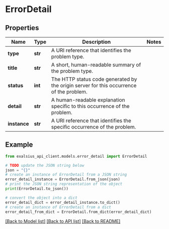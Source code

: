 # ErrorDetail


## Properties

Name | Type | Description | Notes
------------ | ------------- | ------------- | -------------
**type** | **str** | A URI reference that identifies the problem type. | 
**title** | **str** | A short, human-readable summary of the problem type. | 
**status** | **int** | The HTTP status code generated by the origin server for this occurrence of the problem. | 
**detail** | **str** | A human-readable explanation specific to this occurrence of the problem. | 
**instance** | **str** | A URI reference that identifies the specific occurrence of the problem. | 

## Example

```python
from exalsius_api_client.models.error_detail import ErrorDetail

# TODO update the JSON string below
json = "{}"
# create an instance of ErrorDetail from a JSON string
error_detail_instance = ErrorDetail.from_json(json)
# print the JSON string representation of the object
print(ErrorDetail.to_json())

# convert the object into a dict
error_detail_dict = error_detail_instance.to_dict()
# create an instance of ErrorDetail from a dict
error_detail_from_dict = ErrorDetail.from_dict(error_detail_dict)
```
[[Back to Model list]](../README.md#documentation-for-models) [[Back to API list]](../README.md#documentation-for-api-endpoints) [[Back to README]](../README.md)


